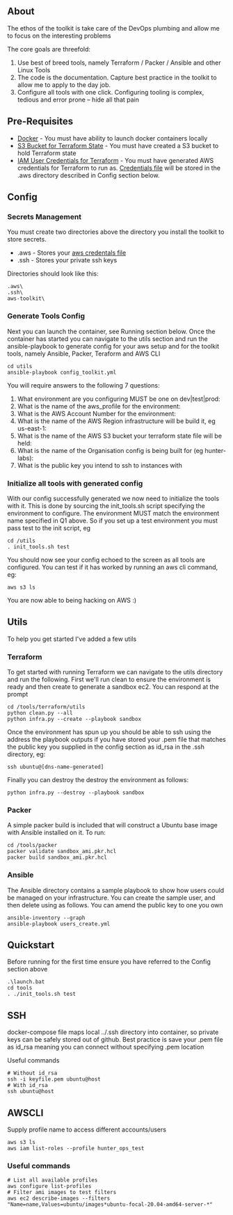 ## About
The ethos of the toolkit is take care of the DevOps plumbing and allow me to focus on the interesting problems 

The core goals are threefold:
1.	Use best of breed tools, namely Terraform / Packer / Ansible and other Linux Tools
2.	The code is the documentation.  Capture best practice in the toolkit to allow me to apply to the day job.
3.	Configure all tools with one click.  Configuring tooling is complex, tedious and error prone – hide all that pain

## Pre-Requisites
* [Docker](https://www.docker.com/) - You must have ability to launch docker containers locally
* [S3 Bucket for Terraform State](https://www.terraform.io/docs/language/settings/backends/s3.html) - You must have created a S3 bucket to hold Terraform state
* [IAM User Credentials for Terraform](https://registry.terraform.io/providers/hashicorp/aws/latest/docs#shared-credentials-file) - You must have generated AWS credentials for Terraform to run as.  [Credentials file](https://docs.aws.amazon.com/sdk-for-php/v3/developer-guide/guide_credentials_profiles.html) will be stored in the .aws directory described in Config section below.

## Config
### Secrets Management
You must create two directories above the directory you install the toolkit to store secrets.

* .aws - Stores your [aws credentals file](https://docs.aws.amazon.com/sdk-for-php/v3/developer-guide/guide_credentials_profiles.html)
* .ssh - Stores your private ssh keys

Directories should look like this:

```
.aws\
.ssh\
aws-toolkit\
```
### Generate Tools Config
Next you can launch the container, see Running section below.  Once the container has started you can navigate to the utils section and run the ansible-playbook to generate config for your aws setup and for the toolkit tools, namely Ansible, Packer, Teraform and AWS CLI

```commandline
cd utils
ansible-playbook config_toolkit.yml
```
You will require answers to the following 7 questions:

1. What environment are you configuring MUST be one on dev|test|prod:
1. What is the name of the aws_profile for the environment:
1. What is the AWS Account Number for the environment:
1. What is the name of the AWS Region infrastructure will be build it, eg us-east-1: 
1. What is the name of the AWS S3 bucket your terraform state file will be held:
1. What is the name of the Organisation config is being built for (eg hunter-labs):
1. What is the public key you intend to ssh to instances with

### Initialize all tools with generated config
With our config successfully generated we now need to initialize the tools with it.  This is done by sourcing the init_tools.sh script specifying the environment to configure.  The environment MUST match the environment name specified in Q1 above.  So if you set up a test environment you must pass test to the init script, eg

```commandline
cd /utils
. init_tools.sh test
```
You should now see your config echoed to the screen as all tools are configured.  You can test if it has worked by running an aws cli command, eg:

```commandline
aws s3 ls
```
You are now able to being hacking on AWS :)

## Utils
To help you get started I've added a few utils 

### Terraform
To get started with running Terraform we can navigate to the utils directory and run the following.  First we'll run clean to ensure the environment is ready and then create to generate a sandbox ec2.  You can respond at the prompt

```commandline
cd /tools/terraform/utils
python clean.py --all
python infra.py --create --playbook sandbox
```
Once the environment has spun up you should be able to ssh using the address the playbook outputs if you have stored your .pem file that matches the public key you supplied in the config section as id_rsa in the .ssh directory, eg:

```commandline
ssh ubuntu@[dns-name-generated]
```

Finally you can destroy the destroy the environment as follows:

```
python infra.py --destroy --playbook sandbox
```
### Packer
A simple packer build is included that will construct a Ubuntu base image with Ansible installed on it.  To run:

```commandline
cd /tools/packer
packer validate sandbox_ami.pkr.hcl
packer build sandbox_ami.pkr.hcl
```
### Ansible
The Ansible directory contains a sample playbook to show how users could be managed on your infrastructure.  You can create the sample user, and then delete using as follows.  You can amend the public key to one you own

```commandline
ansible-inventory --graph
ansible-playbook users_create.yml
```

## Quickstart
Before running for the first time ensure you have referred to the Config section above

```commandline
.\launch.bat
cd tools
. ./init_tools.sh test
```

## SSH
docker-compose file maps local ../.ssh directory into container, so private keys can be safely stored out of github.  Best practice is save your .pem file as id_rsa meaning you can connect without specifying .pem location

Useful commands
```shell
# Without id_rsa
ssh -i keyfile.pem ubuntu@host
# With id_rsa
ssh ubuntu@host
```

## AWSCLI

Supply profile name to access different accounts/users
```shell
aws s3 ls
aws iam list-roles --profile hunter_ops_test
```
### Useful commands
```shell
# List all available profiles
aws configure list-profiles
# Filter ami images to test filters
aws ec2 describe-images --filters "Name=name,Values=ubuntu/images*ubuntu-focal-20.04-amd64-server-*"
```